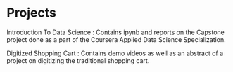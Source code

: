 # Projects

Introduction To Data Science : Contains ipynb and reports on the Capstone project done as a part of the Coursera Applied Data Science Specialization. 

Digitized Shopping Cart : Contains demo videos as well as an abstract of a project on digitizing the traditional shopping cart.
